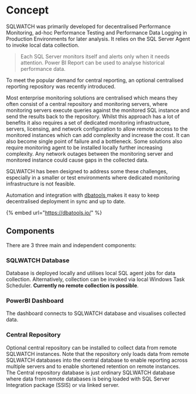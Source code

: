 # Concept

SQLWATCH was primarily developed for decentralised Performance Monitoring, ad-hoc Performance Testing and Performance Data Logging in Production Environments for later analysis. It relies on the SQL Server Agent to invoke local data collection.

> Each SQL Server monitors itself and alerts only when it needs attention. Power BI Report can be used to analyse historical performance data.

To meet the popular demand for central reporting, an optional centralised reporting repository was recently introduced. 

Most enterprise monitoring solutions are centralised which means they often consist of a central repository and monitoring servers, where monitoring servers execute queries against the monitored SQL instance and send the results back to the repository. Whilst this approach has a lot of benefits it also requires a set of dedicated monitoring infrastructure, servers, licensing, and network configuration to allow remote access to the monitored instances which can add complexity and increase the cost. It can also become single point of failure and a bottleneck. Some solutions also require monitoring agent to be installed locally further increasing complexity. Any network outages between the monitoring server and monitored instance could cause gaps in the collected data. 

SQLWATCH has been designed to address some these challenges, especially in a smaller or test environments where dedicated monitoring infrastructure is not feasible. 

Automation and integration with [dbatools ](https://dbatools.io)makes it easy to keep decentralised deployment in sync and up to date.

{% embed url="https://dbatools.io/" %}

## Components

There are 3 three main and independent components:

### SQLWATCH Database

Database is deployed locally and utilises local SQL agent jobs for data collection. Alternatively, collection can be invoked via local Windows Task Scheduler. **Currently no remote collection is possible**.

### PowerBI Dashboard

The dashboard connects to SQLWATCH database and visualises collected data.

### Central Repository

Optional central repository can be installed to collect data from remote SQLWATCH instances. Note that the repository only loads data from remote SQLWATCH databases into the central database to enable reporting across multiple servers and to enable shortened retention on remote instances. The Central repository database is just ordinary SQLWATCH database where data from remote databases is being loaded with SQL Server Integration package \(SSIS\) or via linked server.

